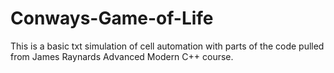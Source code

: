 # Conways-Game-of-Life
This is a basic txt simulation of cell automation with parts of the code pulled from James Raynards Advanced Modern C++ course.

